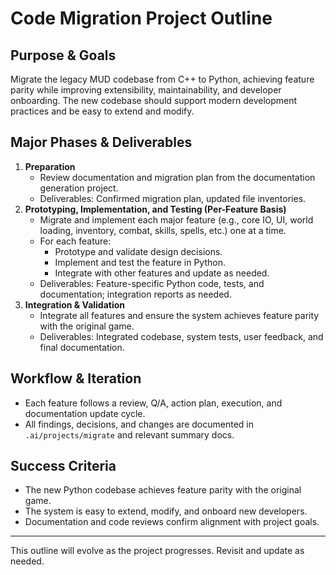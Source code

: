 # Code Migration Project Outline

## Purpose & Goals
Migrate the legacy MUD codebase from C++ to Python, achieving feature parity while improving extensibility, maintainability, and developer onboarding. The new codebase should support modern development practices and be easy to extend and modify.

## Major Phases & Deliverables
1. **Preparation**
   - Review documentation and migration plan from the documentation generation project.
   - Deliverables: Confirmed migration plan, updated file inventories.
2. **Prototyping, Implementation, and Testing (Per-Feature Basis)**
   - Migrate and implement each major feature (e.g., core IO, UI, world loading, inventory, combat, skills, spells, etc.) one at a time.
   - For each feature:
     - Prototype and validate design decisions.
     - Implement and test the feature in Python.
     - Integrate with other features and update as needed.
   - Deliverables: Feature-specific Python code, tests, and documentation; integration reports as needed.
3. **Integration & Validation**
   - Integrate all features and ensure the system achieves feature parity with the original game.
   - Deliverables: Integrated codebase, system tests, user feedback, and final documentation.

## Workflow & Iteration
- Each feature follows a review, Q/A, action plan, execution, and documentation update cycle.
- All findings, decisions, and changes are documented in `.ai/projects/migrate` and relevant summary docs.

## Success Criteria
- The new Python codebase achieves feature parity with the original game.
- The system is easy to extend, modify, and onboard new developers.
- Documentation and code reviews confirm alignment with project goals.

---

This outline will evolve as the project progresses. Revisit and update as needed.
